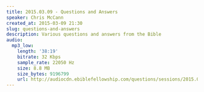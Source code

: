 ```yaml
---
title: 2015.03.09 - Questions and Answers
speaker: Chris McCann
created_at: 2015-03-09 21:30
slug: questions-and-answers
description: Various questions and answers from the Bible
audio:
  mp3_low:
    length: '38:19'
    bitrate: 32 Kbps
    sample_rate: 22050 Hz
    size: 8.8 MB
    size_bytes: 9196799
    url: http://audiocdn.ebiblefellowship.com/questions/sessions/2015.03.09_McCann_-_Questions_and_Answers.mp3
---
```

